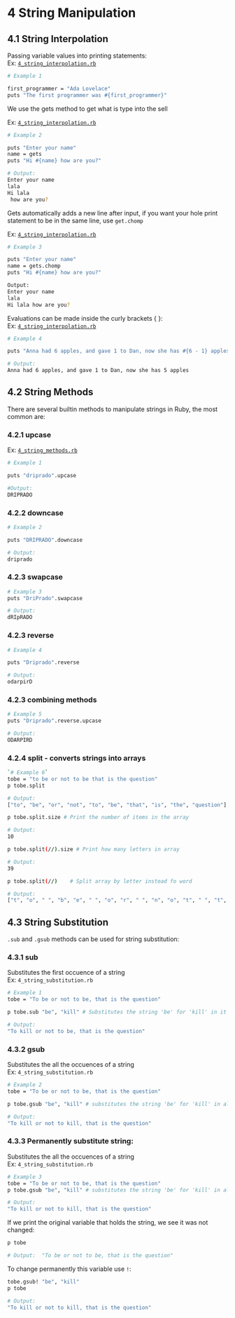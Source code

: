 # 4 String Manipulation  

## 4.1 String Interpolation  

Passing variable values into printing statements:  
Ex: [`4_string_interpolation.rb`](../code/4_string_interpolation)

```bash
# Example 1

first_programmer = "Ada Lovelace"
puts "The first programmer was #{first_programmer}"
```  

We use the gets method to get what is type into the sell

Ex: [`4_string_interpolation.rb`](../code/4_string_interpolation)

```bash
# Example 2

puts "Enter your name"
name = gets 
puts "Hi #{name} how are you?"

# Output:  
Enter your name  
lala  
Hi lala
 how are you?
```

Gets automatically adds a new line after input, if you want your hole print statement to be in the same line, use `get.chomp`

Ex: [`4_string_interpolation.rb`](../code/4_string_interpolation) 

```bash
# Example 3

puts "Enter your name"
name = gets.chomp
puts "Hi #{name} how are you?"

Output:  
Enter your name  
lala  
Hi lala how are you?
```

Evaluations can be made inside the curly brackets { }:  
Ex: [`4_string_interpolation.rb`](../code/4_string_interpolation.rb) 

```bash
# Example 4

puts "Anna had 6 apples, and gave 1 to Dan, now she has #{6 - 1} apples"

# Output:  
Anna had 6 apples, and gave 1 to Dan, now she has 5 apples  
```  

## 4.2 String Methods

There are several builtin methods to manipulate strings in Ruby, the most common are:  

### 4.2.1 upcase

Ex: [`4_string_methods.rb`](../code/4_string_methods.rb) 

```bash
# Example 1

puts "driprado".upcase

#Output:  
DRIPRADO  
```


### 4.2.2 downcase  

```bash
# Example 2

puts "DRIPRADO".downcase

# Output:
driprado
```

### 4.2.3 swapcase

```bash
# Example 3
puts "DriPrado".swapcase

# Output:
dRIpRADO  
```

### 4.2.3 reverse


```bash
# Example 4

puts "Driprado".reverse

# Output:
odarpirD  
```

### 4.2.3 combining methods


```bash
# Example 5
puts "Driprado".reverse.upcase

# Output:
ODARPIRD  
```

### 4.2.4 split - converts strings into arrays

```bash
`# Example 6`
tobe = "to be or not to be that is the question"
p tobe.split

# Output: 
["to", "be", "or", "not", "to", "be", "that", "is", "the", "question"]  
```

```bash
p tobe.split.size # Print the number of items in the array

# Output:
10  
```  

```bash
p tobe.split(//).size # Print how many letters in array

# Output:
39
```  

```bash
p tobe.split(//)    # Split array by letter instead fo word

# Output:
["t", "o", " ", "b", "e", " ", "o", "r", " ", "n", "o", "t", " ", "t", "o", " ", "b", "e", " ", "t", "h", "a", "t", " ", "i", "s", " ", "t", "h", "e", " ", "q", "u", "e", "s", "t", "i", "o", "n"]

```

## 4.3 String Substitution  

`.sub` and `.gsub` methods can be used for string substitution:

### 4.3.1 sub

Substitutes the first occuence of a string  
Ex: `4_string_substitution.rb`

```bash
# Example 1
tobe = "To be or not to be, that is the question"

p tobe.sub "be", "kill" # Substitutes the string 'be' for 'kill' in it's first occurence

# Output:
"To kill or not to be, that is the question"
```

### 4.3.2 gsub

Substitutes the all the occuences of a string  
Ex: `4_string_substitution.rb`

```bash
# Example 2
tobe = "To be or not to be, that is the question"

p tobe.gsub "be", "kill" # substitutes the string 'be' for 'kill' in all its occurences

# Output:
"To kill or not to kill, that is the question"
```

### 4.3.3 Permanently substitute string:

Substitutes the all the occuences of a string  
Ex: `4_string_substitution.rb`

```bash
# Example 3
tobe = "To be or not to be, that is the question"
p tobe.gsub "be", "kill" # substitutes the string 'be' for 'kill' in all its occurences

# Output:
"To kill or not to kill, that is the question"  
```

If we print the original variable that holds the string, we see it was not changed:  

```bash
p tobe

# Output:  "To be or not to be, that is the question"  
```

To change permanently this variable use `!`:  

```bash
tobe.gsub! "be", "kill"
p tobe

# Output:
"To kill or not to kill, that is the question"
```
